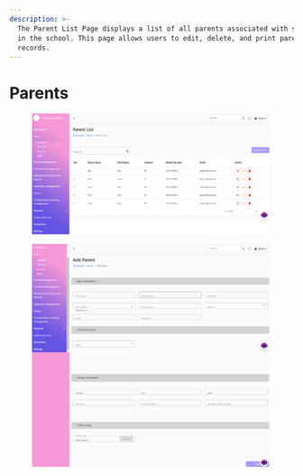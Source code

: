 ```yaml
---
description: >-
  The Parent List Page displays a list of all parents associated with students
  in the school. This page allows users to edit, delete, and print parent
  records.
---
```


# Parents



<figure><img src="../.gitbook/assets/parent1.png" alt=""><figcaption></figcaption></figure>

<figure><img src="../.gitbook/assets/parent2.png" alt=""><figcaption></figcaption></figure>
